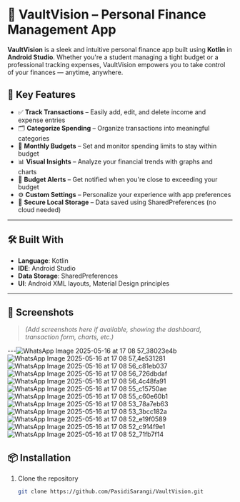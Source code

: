 # 🚀 VaultVision – Personal Finance Management App

**VaultVision** is a sleek and intuitive personal finance app built using **Kotlin** in **Android Studio**. Whether you're a student managing a tight budget or a professional tracking expenses, VaultVision empowers you to take control of your finances — anytime, anywhere.

## 📱 Key Features

- ✅ **Track Transactions** – Easily add, edit, and delete income and expense entries  
- 🗂 **Categorize Spending** – Organize transactions into meaningful categories  
- 📅 **Monthly Budgets** – Set and monitor spending limits to stay within budget  
- 📊 **Visual Insights** – Analyze your financial trends with graphs and charts  
- 🔔 **Budget Alerts** – Get notified when you're close to exceeding your budget  
- ⚙ **Custom Settings** – Personalize your experience with app preferences  
- 🔐 **Secure Local Storage** – Data saved using SharedPreferences (no cloud needed)

---

## 🛠 Built With

- **Language**: Kotlin  
- **IDE**: Android Studio  
- **Data Storage**: SharedPreferences  
- **UI**: Android XML layouts, Material Design principles

---

## 📸 Screenshots

> *(Add screenshots here if available, showing the dashboard, transaction form, charts, etc.)*

---![WhatsApp Image 2025-05-16 at 17 08 57_38023e4b](https://github.com/user-attachments/assets/b11be272-7ec2-48a9-93d2-edbed48fc081)
![WhatsApp Image 2025-05-16 at 17 08 57_4e531281](https://github.com/user-attachments/assets/b2c2dcd1-6a59-45a3-acf1-13ebf85418ee)
![WhatsApp Image 2025-05-16 at 17 08 56_c81eb037](https://github.com/user-attachments/assets/5320cbfb-66d4-460c-8718-78efe20c1b4e)
![WhatsApp Image 2025-05-16 at 17 08 56_726dbdaf](https://github.com/user-attachments/assets/bafb1b12-2f19-4206-a61a-a7a558f8b2e1)
![WhatsApp Image 2025-05-16 at 17 08 56_4c48fa91](https://github.com/user-attachments/assets/4756e87d-a9b3-4815-939a-148f7c75d8a4)
![WhatsApp Image 2025-05-16 at 17 08 55_c15750ae](https://github.com/user-attachments/assets/80d10f94-4439-4d51-a49a-e40aaf2c0810)
![WhatsApp Image 2025-05-16 at 17 08 55_c60e60b1](https://github.com/user-attachments/assets/dc526c2d-3dfe-49a3-b7b5-ee253974e3ad)
![WhatsApp Image 2025-05-16 at 17 08 53_78a7eb63](https://github.com/user-attachments/assets/dd176d5b-9fa2-4328-81cf-d3ba4fd727a6)
![WhatsApp Image 2025-05-16 at 17 08 53_3bcc182a](https://github.com/user-attachments/assets/ef46f16c-de32-4567-8afe-7897a934f7e9)
![WhatsApp Image 2025-05-16 at 17 08 52_e19f0589](https://github.com/user-attachments/assets/1093e7b5-a665-44bf-8142-595e246ccc8f)
![WhatsApp Image 2025-05-16 at 17 08 52_c914f9e1](https://github.com/user-attachments/assets/d53dce7e-2403-4618-86f2-975150cb864a)
![WhatsApp Image 2025-05-16 at 17 08 52_71fb7f14](https://github.com/user-attachments/assets/3d853821-d108-4e67-ac7e-2e443321a0f6)


## 📦 Installation

1. Clone the repository  
   ```bash
   git clone https://github.com/PasidiSarangi/VaultVision.git





